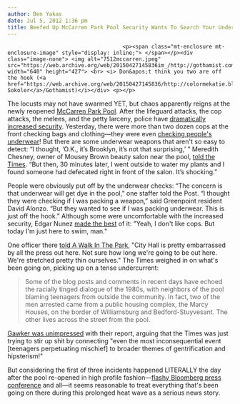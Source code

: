 ```yaml
---
author: Ben Yakas
date: Jul 5, 2012 1:36 pm
title: Beefed Up McCarren Park Pool Security Wants To Search Your Underwear
---
```


	
										<p><span class="mt-enclosure mt-enclosure-image" style="display: inline;"> </span></p><div class="image-none"> <img alt="7512mccarren.jpeg" src="https://web.archive.org/web/20150427145836im_/http://gothamist.com/attachments/byakas/7512mccarren.jpeg" width="640" height="427"> <br> <i> Don&apos;t think you two are off the hook (<a href="https://web.archive.org/web/20150427145836/http://colormekatie.blogspot.com/">Katie Sokoler</a>/Gothamist)</i></div> <p></p>

<p>The locusts may not have swarmed YET, but chaos apparently reigns at the newly reopened <a href="https://web.archive.org/web/20150427145836/http://gothamist.com/tags/mccarrenparkpool">McCarren Park Pool</a>. After the lifeguard attacks, the cop attacks, the melees, and the petty larceny, police have <a href="https://web.archive.org/web/20150427145836/http://www.dnainfo.com/new-york/20120704/greenpoint/mccarren-pool-beefs-up-security-after-violence-thefts">dramatically increased security</a>. Yesterday, there were more than two dozen cops at the front checking bags and clothing&#x2014;they were even <a href="https://web.archive.org/web/20150427145836/http://www.nypost.com/p/news/local/brooklyn/poolside_search_for_junk_in_trunks_HTIHyq4QGYRsLEMQNehbvN?utm_medium=rss&amp;utm_content=Brooklyn">checking people&apos;s underwear</a>! But there are some underwear weapons that aren&apos;t so easy to detect: &#x201C;I thought, &#x2018;O.K., it&#x2019;s Brooklyn, it&#x2019;s not that surprising,&#x2019; &#x201D; Meredith Chesney, owner of Mousey Brown beauty salon near the pool, <a href="https://web.archive.org/web/20150427145836/http://www.nytimes.com/2012/07/05/nyregion/problems-at-mccarren-park-pool-have-a-neighborhood-worried.html?_r=1&amp;ref=nyregion">told the Times</a>. &#x201C;But then, 30 minutes later, I went outside to water my plants and I found someone had defecated right in front of the salon. It&#x2019;s shocking.&#x201D;</p>

<p>People were obviously put off by the underwear checks: &#x201C;The concern is that underwear will get dye in the pool,&#x201D; one staffer told the Post. &#x201C;I thought they were checking if I was packing a weapon,&#x201D; said Greenpoint resident David Alonzo. &#x201C;But they wanted to see if I was packing underwear. This is just off the hook.&#x201D; Although some were uncomfortable with the increased security, Edgar Nunez <a href="https://web.archive.org/web/20150427145836/http://www.dnainfo.com/new-york/20120704/greenpoint/mccarren-pool-beefs-up-security-after-violence-thefts">made the best</a> of it: &quot;Yeah, I don&apos;t like cops. But today I&apos;m just here to swim, man.&quot;</p>

<p>One officer there <a href="https://web.archive.org/web/20150427145836/http://awalkintheparknyc.blogspot.com/2012/07/security-at-mccarren-pool-dramatically.html">told A Walk In The Park</a>, &quot;City Hall is pretty embarrassed by all the press out here. Not sure how long we&apos;re going to be out here. We&apos;re stretched pretty thin ourselves.&quot; The Times weighed in on what&apos;s been going on, picking up on a tense undercurrent:</p>

<blockquote>Some of the blog posts and comments in recent days have echoed the racially tinged dialogue of the 1980s, with neighbors of the pool blaming teenagers from outside the community. In fact, two of the men arrested came from a public housing complex, the Marcy Houses, on the border of Williamsburg and Bedford-Stuyvesant. The other lives across the street from the pool.</blockquote>

<p><a href="https://web.archive.org/web/20150427145836/http://gawker.com/5923577/everything-that-happens-at-williamsburg-pool-freighted-with-heavy-sociocultural-significance">Gawker was unimpressed</a> with their report, arguing that the Times was just trying to stir up shit by connecting &quot;even the most inconsequential event [teenagers perpetuating mischief] to broader themes of gentrification and hipsterism!&quot; </p>

<p>But considering the first of three incidents happened LITERALLY the day after the pool re-opened in high profile fashion&#x2014;<a href="https://web.archive.org/web/20150427145836/http://gothamist.com/2012/06/28/photos_mccarren_park_pool_opens_wit.php">flashy Bloomberg press conference</a> and all&#x2014;it seems reasonable to treat everything that&apos;s been going on there during this prolonged heat wave as a serious news story.</p>					
										
									
				